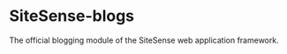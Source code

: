 SiteSense-blogs
===============

The official blogging module of the SiteSense web application framework.